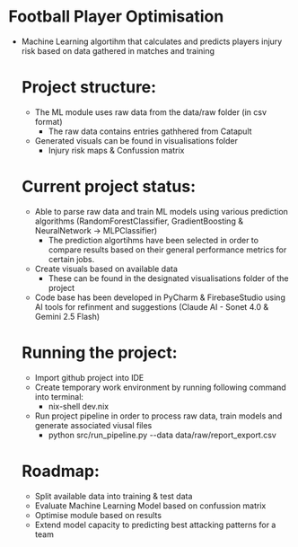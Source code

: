 # Football Player Optimisation 

* Machine Learning algortihm that calculates and predicts players injury risk based on data gathered in matches and training

  # Project structure:
    * The ML module uses raw data from the data/raw folder (in csv format)
      * The raw data contains entries gathhered from Catapult
    * Generated visuals can be found in visualisations folder
      * Injury risk maps & Confussion matrix 

  # Current project status:
    * Able to parse raw data and train ML models using various prediction algorithms (RandomForestClassifier, GradientBoosting & NeuralNetwork -> MLPClassifier)
      * The prediction algortihms have been selected in order to compare results based on their general performance metrics for certain jobs.
    * Create visuals based on available data
      * These can be found in the designated visualisations folder of the project
    * Code base has been developed in PyCharm & FirebaseStudio using AI tools for refinment and suggestions (Claude AI - Sonet 4.0 & Gemini 2.5 Flash)
 
  # Running the project:
    * Import github project into IDE
    * Create temporary work environment by running following command into terminal:
      * nix-shell dev.nix
    * Run project pipeline in order to process raw data, train models and generate associated viusal files
      * python src/run_pipeline.py --data data/raw/report_export.csv

  # Roadmap:
    * Split available data into training & test data
    * Evaluate Machine Learning Model based on confussion matrix
    * Optimise module based on results
    * Extend model capacity to predicting best attacking patterns for a team
